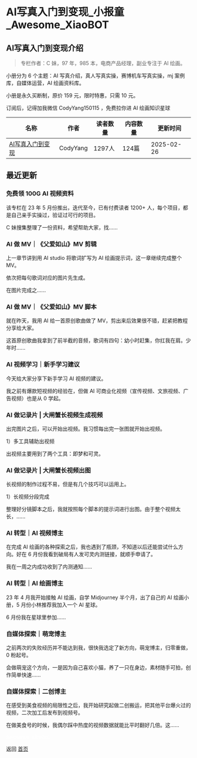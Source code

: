 # AI写真入门到变现_小报童_Awesome_XiaoBOT

## AI写真入门到变现介绍
> 专栏作者：C 妹，97 年，985 本，电商产品经理，副业专注于 AI 绘画。    
    
小册分为 6 个主题：AI 写真介绍，真人写真实操，赛博机车写真实操，mj 案例库，自媒体运营，AI 绘画资料库。    
    
小册是永久买断制，原价 159 元，限时特惠，只需 10 元。    
    
订阅后，记得加我微信 CodyYang150115 ，免费拉你进 AI 绘画知识星球  
  


|名称|作者|读者数量|内容数量|更新时间|
|---|---|---|---|---|
|[AI写真入门到变现](https://xiaobot.net/p/codyyang?refer=0b133df9-27dc-423b-8101-639049001c13)|CodyYang|1297人|124篇|2025-02-26|

## 最近更新
### 免费领 100G AI 视频资料

该专栏在 23 年 5 月份推出，迭代至今，已有付费读者 1200+ 人，每个项目，都是自己亲手实操过，验证过可行的项目。

C 妹搜集整理了一份资料，希望帮助大家，找......

### AI 做 MV｜《父爱如山》MV 剪辑

上一章节讲到用 AI studio 将歌词扩写为 AI 绘画提示词，这一章继续完成整个 MV。

依次把每句歌词对应的图片先生成。

在图片完成之......

### AI 做 MV｜《父爱如山》MV 脚本

就在昨天，我用 AI 给一首原创歌曲做了 MV，剪出来后效果很不错，赶紧把教程分享给大家。

这首原创歌曲我拿到了前半截的音频，歌词有四句：幼小时赶集，你扛我在肩。少年时......

### AI 视频学习｜新手学习建议

今天给大家分享下新手学习 AI 视频的建议。

我之前有爆款短视频的经验在，但做 AI 可商业化视频（宣传视频、文旅视频、广告视频）也是从 0 学起。

### AI 做记录片 | 大闸蟹长视频生成视频

出完图片之后，可以开始出视频。我习惯每出完一张图就开始出视频。

1）多工具辅助出视频

出视频主要用到了两个工具：即梦和可灵。

### AI 做记录片 | 大闸蟹长视频出图

长视频的制作过程不易，但是有几个技巧可以运用上。

1）长视频分段完成

整理好分镜脚本之后，我就按照每个脚本的提示词进行出图。由于整个视频太长，......

### AI 转型｜AI 视频博主

在完成 AI 绘画的各种探索之后，我也遇到了瓶颈，不知道以后还能尝试什么方向。好在 6 月份我看到破局有人发可灵内测链接，就顺手申请了。

我在一周之内成功收到了内测通知......

### AI 转型｜AI 绘画博主

23 年 4 月我开始接触 AI 绘画，自学 Midjourney 半个月，出了自己的 AI 绘画小册，5 月份小林推荐我加入一个 AI 星球。

6 月份我在星球里参加......

### 自媒体探索｜萌宠博主

之前两次的失败经历并不能达到我，很快我选定了新方向，萌宠博主，归零重做，0 粉起号。

会做萌宠这个方向，一是因为自己喜欢小猫，养了一只在身边，素材随手可拍，创作简单快速......

### 自媒体探索｜二创博主

在感受到美食视频的局限性之后，我开始研究起做二创搬运，把其他平台爆火过的视频，二次加工后发布到视频号。

在做美食号的时候，我偶尔踩中热度的视频数据就能比平时翻好几倍。这......


<a href="https://github.com/Reno9527/awesome-xiaobot" style="color: white; text-decoration: none;">awesome-xiaobot</a>

返回 [首页](../README.md)
